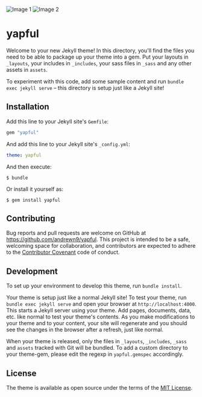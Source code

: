 ![Image 1](https://github.com/andrewn9/yapful/assets/79771471/598cc760-f0ad-4295-8968-77c6bde45b83) ![Image 2](https://github.com/andrewn9/yapful/assets/79771471/a5dcb041-6c58-4b08-b100-1d561705b0e6)

# yapful

Welcome to your new Jekyll theme! In this directory, you'll find the files you need to be able to package up your theme into a gem. Put your layouts in `_layouts`, your includes in `_includes`, your sass files in `_sass` and any other assets in `assets`.

To experiment with this code, add some sample content and run `bundle exec jekyll serve` – this directory is setup just like a Jekyll site!

## Installation

Add this line to your Jekyll site's `Gemfile`:

```ruby
gem "yapful"
```

And add this line to your Jekyll site's `_config.yml`:

```yaml
theme: yapful
```

And then execute:

    $ bundle

Or install it yourself as:

    $ gem install yapful

## Contributing

Bug reports and pull requests are welcome on GitHub at https://github.com/andrewn9/yapful. This project is intended to be a safe, welcoming space for collaboration, and contributors are expected to adhere to the [Contributor Covenant](https://www.contributor-covenant.org/) code of conduct.

## Development

To set up your environment to develop this theme, run `bundle install`.

Your theme is setup just like a normal Jekyll site! To test your theme, run `bundle exec jekyll serve` and open your browser at `http://localhost:4000`. This starts a Jekyll server using your theme. Add pages, documents, data, etc. like normal to test your theme's contents. As you make modifications to your theme and to your content, your site will regenerate and you should see the changes in the browser after a refresh, just like normal.

When your theme is released, only the files in `_layouts`, `_includes`, `_sass` and `assets` tracked with Git will be bundled.
To add a custom directory to your theme-gem, please edit the regexp in `yapful.gemspec` accordingly.

## License

The theme is available as open source under the terms of the [MIT License](https://opensource.org/licenses/MIT).
